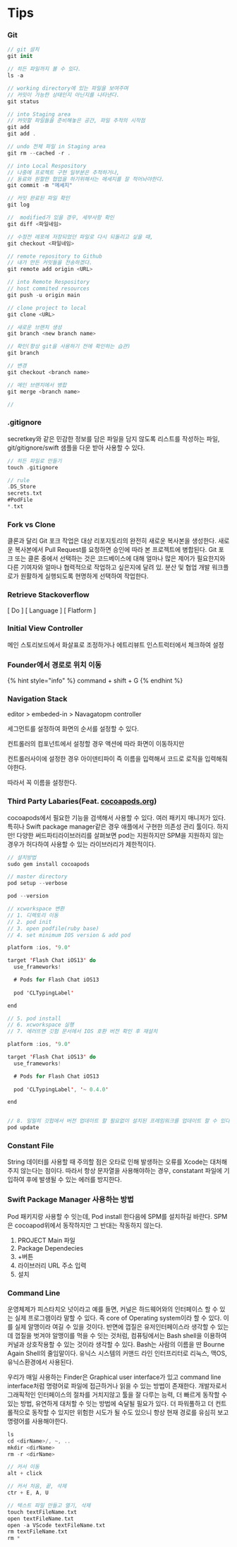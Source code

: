 # Tips

### Git

```swift
// git 설치
git init

// 히든 파일까지 볼 수 있다.
ls -a

// working directory에 있는 파일을 보여주며
// 커밋이 가능한 상태인지 아닌지를 나타낸다.
git status

// into Staging area
// 커밋할 파일들을 준비해놓은 공간, 파일 추적의 시작점
git add 
git add .

// undo 전체 파일 in Staging area
git rm --cached -r .

// into Local Respository
// 나중에 프로젝트 구현 일부분은 추적하거나,
// 동료와 원할한 협업을 하기위해서는 메세지를 잘 적어놔야한다.
git commit -m "메세지"

// 커밋 완료된 파일 확인
git log

//  modified가 있을 경우, 세부사항 확인
git diff <파일네임>

// 수정전 레포에 저장되었던 파일로 다시 되돌리고 싶을 때,
git checkout <파일네임>

// remote repository to Github
// 내가 만든 커밋들을 전송하겠다.
git remote add origin <URL>

// into Remote Respository
// host commited resources
git push -u origin main

// clone project to local
git clone <URL>

// 새로운 브랜치 생성
git branch <new branch name>

// 확인(항상 git을 사용하기 전에 확인하는 습관)
git branch

// 변경
git checkout <branch name>

// 메인 브랜치에서 병합
git merge <branch name>

//
```



### .gitignore

secretkey와 같은 민감한 정보를 담은 파일을 담지 않도록 리스트를 작성하는 파일, git/gitignore/swift 샘플을 다운 받아 사용할 수 있다.

```swift
// 히든 파일로 만들기
touch .gitignore

// rule
.DS_Store
secrets.txt
#PodFile
*.txt
```



### Fork vs Clone

클론과 달리 Git 포크 작업은 대상 리포지토리의 완전히 새로운 복사본을 생성한다. 새로운 복사본에서 Pull Request를 요청하면 승인에 따라 본 프로젝트에 병합된다. Git 포크 또는 클론 중에서 선택하는 것은 코드베이스에 대해 얼마나 많은 제어가 필요한지와 다른 기여자와 얼마나 협력적으로 작업하고 싶은지에 달려 있. 분산 및 협업 개발 워크플로가 원활하게 실행되도록 현명하게 선택하여 작업한다.



### Retrieve Stackoverflow

\[ Do ] \[ Language ] \[ Flatform ]



### Initial View Controller

메인 스토리보드에서 화살표로 조정하거나 에트리뷰트 인스트럭터에서 체크하여 설정



### Founder에서 경로로 위치 이동

{% hint style="info" %}
command + shift + G
{% endhint %}



### Navigation Stack

editor > embeded-in > Navagatopm controller

세그먼트를 설정하여 화면의 순서를 설정할 수 있다.

컨트롤러의 컴포넌트에서 설정할 경우 액션에 따라 화면이 이동하지만

컨트롤러사이에 설정한 경우 아이덴티파이 즉 이름을 입력해서 코드로 로직을 입력해줘야한다.

따라서 꼭 이름을 설정한다.



### Third Party Labaries(Feat. [cocoapods.org](http://cocoapods.org))

cocoapods에서 필요한 기능을 검색해서 사용할 수 있다. 여러 패키지 매니저가 있다. 특히나 Swift package manager같은 경우 애플에서 구현한 의존성 관리 툴이다. 하지만! 다양한 써드파티라이브러리를 살펴보면 pod는 지원하지만 SPM을 지원하지 않는 경우가 허다하여 사용할 수 있는 라이브러리가 제한적이다.

```swift
// 설치방법
sudo gem install cocoapods

// master directory
pod setup --verbose

pod --version

// xcworkspace 변환
// 1. 디렉토리 이동
// 2. pod init
// 3. open podfile(ruby base)
// 4. set minimum IOS version & add pod

platform :ios, '9.0'

target 'Flash Chat iOS13' do
  use_frameworks!

  # Pods for Flash Chat iOS13
  
  pod 'CLTypingLabel'

end

// 5. pod install
// 6. xcworkspace 실행
// 7. 에러뜨면 깃험 문서에서 IOS 호환 버전 확인 후 재설치

platform :ios, '9.0'

target 'Flash Chat iOS13' do
  use_frameworks!

  # Pods for Flash Chat iOS13
  
  pod 'CLTypingLabel', '~ 0.4.0'

end


// 8. 일일히 깃헙에서 버전 업데이트 할 필요없이 설치된 프레임워크를 업데이트 할 수 있다.
pod update

```



### Constant File

String 데이터를 사용할 때 주의할 점은 오타로 인해 발생하는 오류를 Xcode는 대처해주지 않는다는 점이다. 따라서 항상 문자열을 사용해야하는 경우, constatant 파일에 기입하여 후에 발생될 수 있는 에러를 방지한다.



### Swift Package Manager 사용하는 방법

Pod 패키지랑 사용할 수 잇는데, Pod install 한다음에 SPM를 설치하길 바란다. SPM은 cocoapod위에서 동작하지만 그 반대는 작동하지 않는다.

1. PROJECT Main 파일
2. Package Dependecies
3. \+버튼
4. 라이브러리 URL 주소 입력
5. 설치



### Command Line

운영체제가 피스타치오 넛이라고 예를 들면, 커널은 하드웨어와의 인터페이스 할 수 있는 실제 프로그램이라 말할 수 있다. 즉 core of Operating system이라 할 수 있다. 이를 실제 알맹이라 여길 수 있을 것이다. 반면에 껍질은 유저인터페이스라 생각할 수 있는데 껍질을 벗겨야 알맹이를 먹을 수 잇는 것처럼, 컴퓨팅에서는 Bash shell을 이용하여 커널과 상호작용할 수 있는 것이라 생각할 수 있다. Bash는 사람의 이름을 딴 Bourne Again Shell의 줄임말이다. 유닉스 시스템의 커맨드 라인 인터프리터로 리눅스, 맥OS, 유닉스환경에서 사용된다.

우리가 매일 사용하는 Finder은 Graphical user interface가 있고 command line interface처럼 명령어로 파일에 접근하거나 읽을 수 있는 방법이 존재한다. 개발자로서 그래픽적인 인터페이스의 절차를 거치지않고 툴을 잘 다루는 능력, 더 빠르게 동작할 수 있는 방법, 유연하게 대처할 수 잇는 방법에 숙달될 필요가 있다. 더 파워풀하고 더 컨트롤적으로 동작할 수 있지만 위험한 시도가 될 수도 있으니 항상 현재 경로를 유심히 보고 명령어를 사용해야한다.

```swift
ls
cd <dirName>/, ~, ..
mkdir <dirName>
rm -r <dirName>

// 커서 이동
alt + click 

// 커서 처음, 끝, 삭제
ctr + E, A, U

// 텍스트 파일 만들고 열기, 삭제
touch textFileName.txt
open textFileName.txt
open -a VScode textFileName.txt
rm textFileName.txt
rm *
```

